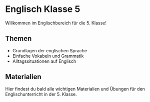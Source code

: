 # Englisch Klasse 5

Willkommen im Englischbereich für die 5. Klasse!

## Themen

- Grundlagen der englischen Sprache
- Einfache Vokabeln und Grammatik
- Alltagssituationen auf Englisch

## Materialien

Hier findest du bald alle wichtigen Materialien und Übungen für den Englischunterricht in der 5. Klasse.
